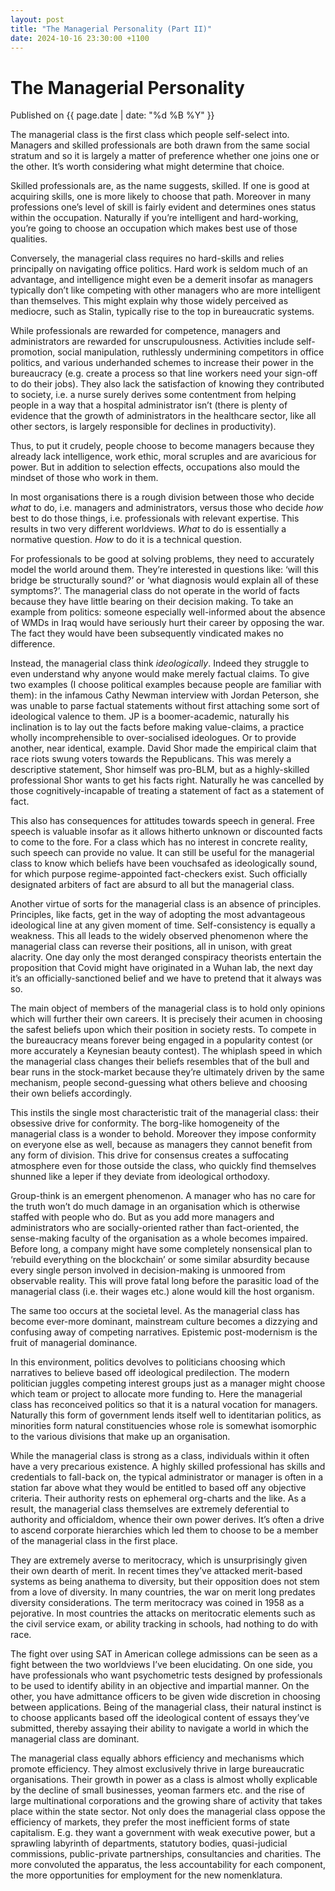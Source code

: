 ```yaml
---
layout: post
title: "The Managerial Personality (Part II)"
date: 2024-10-16 23:30:00 +1100
---
```


# The Managerial Personality

<span class="publish-date"> Published on {{ page.date | date: "%d %B %Y" }}

The managerial class is the first class which people self-select into. Managers and skilled professionals are both drawn from the same social stratum and so it is largely a matter of preference whether one joins one or the other. It’s worth considering what might determine that choice.

Skilled professionals are, as the name suggests, skilled. If one is good at acquiring skills, one is more likely to choose that path. Moreover in many professions one’s level of skill is fairly evident and determines ones status within the occupation. Naturally if you’re intelligent and hard-working, you’re going to choose an occupation which makes best use of those qualities. 

Conversely, the managerial class requires no hard-skills and relies principally on navigating office politics. Hard work is seldom much of an advantage, and intelligence might even be a demerit insofar as managers typically don’t like competing with other managers who are more intelligent than themselves. This might explain why those widely perceived as mediocre, such as Stalin, typically rise to the top in bureaucratic systems.

While professionals are rewarded for competence, managers and administrators are rewarded for unscrupulousness. Activities include self-promotion, social manipulation, ruthlessly undermining competitors in office politics, and various underhanded schemes to increase their power in the bureaucracy (e.g. create a process so that line workers need your sign-off to do their jobs). They also lack the satisfaction of knowing they contributed to society, i.e. a nurse surely derives some contentment from helping people in a way that a hospital administrator isn’t (there is plenty of evidence that the growth of administrators in the healthcare sector, like all other sectors, is largely responsible for declines in productivity).

Thus, to put it crudely, people choose to become managers because they already lack intelligence, work ethic, moral scruples and are avaricious for power. But in addition to selection effects, occupations also mould the mindset of those who work in them.

In most organisations there is a rough division between those who decide *what* to do, i.e. managers and administrators, versus those who decide *how* best to do those things, i.e. professionals with relevant expertise. This results in two very different worldviews. *What* to do is essentially a normative question. *How* to do it is a technical question. 

For professionals to be good at solving problems, they need to accurately model the world around them. They’re interested in questions like: ‘will this bridge be structurally sound?’ or ‘what diagnosis would explain all of these symptoms?’. The managerial class do not operate in the world of facts because they have little bearing on their decision making. To take an example from politics: someone especially well-informed about the absence of WMDs in Iraq would have seriously hurt their career by opposing the war. The fact they would have been subsequently vindicated makes no difference.

Instead, the managerial class think *ideologically*. Indeed they struggle to even understand why anyone would make merely factual claims. To give two examples (I choose political examples because people are familiar with them): in the infamous Cathy Newman interview with Jordan Peterson, she was unable to parse factual statements without first attaching some sort of ideological valence to them. JP is a boomer-academic, naturally his inclination is to lay out the facts before making value-claims, a practice wholly incomprehensible to over-socialised ideologues. Or to provide another, near identical, example. David Shor made the empirical claim that race riots swung voters towards the Republicans. This was merely a descriptive statement, Shor himself was pro-BLM, but as a highly-skilled professional Shor wants to get his facts right. Naturally he was cancelled by those cognitively-incapable of treating a statement of fact as a statement of fact. 

This also has consequences for attitudes towards speech in general. Free speech is valuable insofar as it allows hitherto unknown or discounted facts to come to the fore. For a class which has no interest in concrete reality, such speech can provide no value. It can still be useful for the managerial class to know which beliefs have been vouchsafed as ideologically sound, for which purpose regime-appointed fact-checkers exist. Such officially designated arbiters of fact are absurd to all but the managerial class.

Another virtue of sorts for the managerial class is an absence of principles. Principles, like facts, get in the way of adopting the most advantageous ideological line at any given moment of time. Self-consistency is equally a weakness. This all leads to the widely observed phenomenon where the managerial class can reverse their positions, all in unison, with great alacrity. One day only the most deranged conspiracy theorists entertain the proposition that Covid might have originated in a Wuhan lab, the next day it’s an officially-sanctioned belief and we have to pretend that it always was so. 

The main object of members of the managerial class is to hold only opinions which will further their own careers. It is precisely their acumen in choosing the safest beliefs upon which their position in society rests. To compete in the bureaucracy means forever being engaged in a popularity contest (or more accurately a Keynesian beauty contest). The whiplash speed in which the managerial class changes their beliefs resembles that of the bull and bear runs in the stock-market because they’re ultimately driven by the same mechanism, people second-guessing what others believe and choosing their own beliefs accordingly. 

This instils the single most characteristic trait of the managerial class: their obsessive drive for conformity. The borg-like homogeneity of the managerial class is a wonder to behold. Moreover they impose conformity on everyone else as well, because as managers they cannot benefit from any form of division. This drive for consensus creates a suffocating atmosphere even for those outside the class, who quickly find themselves shunned like a leper if they deviate from ideological orthodoxy.

Group-think is an emergent phenomenon. A manager who has no care for the truth won’t do much damage in an organisation which is otherwise staffed with people who do. But as you add more managers and administrators who are socially-oriented rather than fact-oriented, the sense-making faculty of the organisation as a whole becomes impaired. Before long, a company might have some completely nonsensical plan to ‘rebuild everything on the blockchain’ or some similar absurdity because every single person involved in decision-making is unmoored from observable reality. This will prove fatal long before the parasitic load of the managerial class (i.e. their wages etc.) alone would kill the host organism. 

The same too occurs at the societal level. As the managerial class has become ever-more dominant, mainstream culture becomes a dizzying and confusing away of competing narratives. Epistemic post-modernism is the fruit of managerial dominance. 

In this environment, politics devolves to politicians choosing which narratives to believe based off ideological predilection. The modern politician juggles competing interest groups just as a manager might choose which team or project to allocate more funding to. Here the managerial class has reconceived politics so that it is a natural vocation for managers. Naturally this form of government lends itself well to identitarian politics, as minorities form natural constituencies whose role is somewhat isomorphic to the various divisions that make up an organisation. 

While the managerial class is strong as a class, individuals within it often have a very precarious existence. A highly skilled professional has skills and credentials to fall-back on, the typical administrator or manager is often in a station far above what they would be entitled to based off any objective criteria. Their authority rests on ephemeral org-charts and the like. As a result, the managerial class themselves are extremely deferential to authority and officialdom, whence their own power derives. It’s often a drive to ascend corporate hierarchies which led them to choose to be a member of the managerial class in the first place. 

They are extremely averse to meritocracy, which is unsurprisingly given their own dearth of merit. In recent times they’ve attacked merit-based systems as being anathema to diversity, but their opposition does not stem from a love of diversity. In many countries, the war on merit long predates diversity considerations. The term meritocracy was coined in 1958 as a pejorative. In most countries the attacks on meritocratic elements such as the civil service exam, or ability tracking in schools, had nothing to do with race.

The fight over using SAT in American college admissions can be seen as a fight between the two worldviews I’ve been elucidating. On one side, you have professionals who want psychometric tests designed by professionals to be used to identify ability in an objective and impartial manner. On the other, you have admittance officers to be given wide discretion in choosing between applications. Being of the managerial class, their natural instinct is to choose applicants based off the ideological content of essays they’ve submitted, thereby assaying their ability to navigate a world in which the managerial class are dominant.

The managerial class equally abhors efficiency and mechanisms which promote efficiency. They almost exclusively thrive in large bureaucratic organisations. Their growth in power as a class is almost wholly explicable by the decline of small businesses, yeoman farmers etc. and the rise of large multinational corporations and the growing share of activity that takes place within the state sector. Not only does the managerial class oppose the efficiency of markets, they prefer the most inefficient forms of state capitalism. E.g. they want a government with weak executive power, but a sprawling labyrinth of departments, statutory bodies, quasi-judicial commissions, public-private partnerships, consultancies and charities. The more convoluted the apparatus, the less accountability for each component, the more opportunities for employment for the new nomenklatura.

